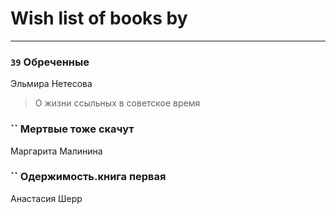 # Wish list of books by [](https://ok.ru/profile/536771522733)
---

### `39` Обреченные
Эльмира Нетесова
> О жизни ссыльных в советское время

### `` Мертвые тоже скачут
Маргарита Малинина

### `` Одержимость.книга первая
Анастасия Шерр

